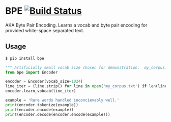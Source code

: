
# BPE [![Build Status](https://travis-ci.org/soaxelbrooke/python-bpe.svg?branch=master)](https://travis-ci.org/soaxelbrooke/python-bpe)

AKA Byte Pair Encoding.  Learns a vocab and byte pair encoding for provided white-space separated text.

## Usage

```bash
$ pip install bpe
```

```python
""" Artificially small vocab size chosen for demonstration.  my_corpus.txt file is line separated text. """
from bpe import Encoder

encoder = Encoder(vocab_size=1024)
line_iter = (line.strip() for line in open('my_corpus.txt') if len(line) > 0)
encoder.learn_vobcab(line_iter)

example = 'Rare words handled inconcievably well.'
print(encoder.tokenize(example))
print(encoder.encode(example))
print(encoder.decode(encoder.encode(example)))
```

